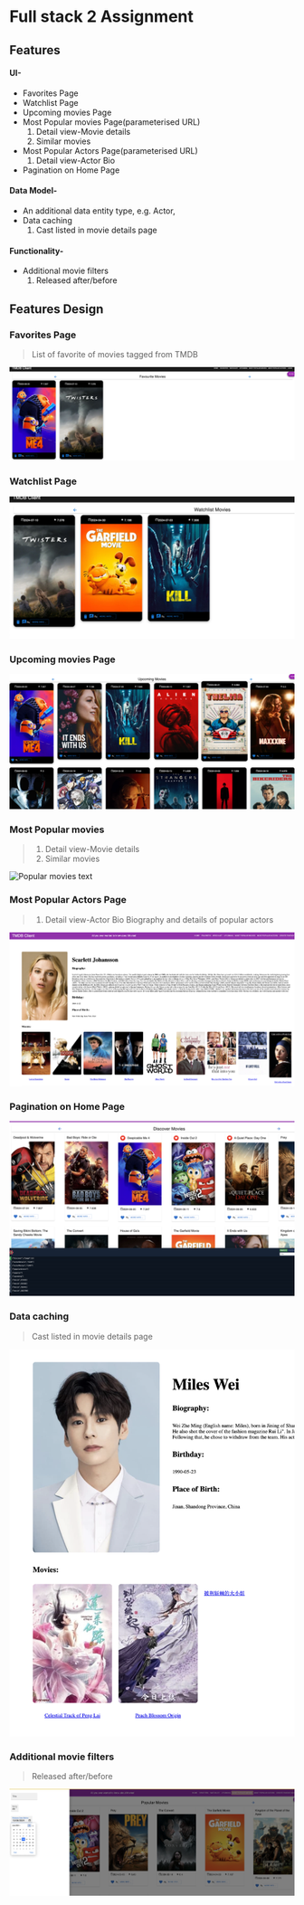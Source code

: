 # Full stack 2 Assignment


## Features
#### UI-

* Favorites Page
* Watchlist Page
* Upcoming movies Page
* Most Popular movies Page(parameterised URL)
    1. Detail view-Movie details
    2. Similar movies
* Most Popular Actors Page(parameterised URL)
    1. Detail view-Actor Bio
* Pagination on Home Page

####  Data Model-
- An additional data entity type, e.g. Actor, 
- Data caching
    1. Cast listed in movie details page

####  Functionality-
* Additional movie filters
    1. Released after/before

## Features Design

### Favorites Page
> List of favorite of movies tagged from TMDB


![favorite text](public/image/favorite.png)

### Watchlist Page
![watchlist text](public/image/watchlist.png)

### Upcoming movies Page
![Upcoming text](public/image/upcoming.png)

### Most Popular movies
>1. Detail view-Movie details
> 2. Similar movies


![Popular movies text](public/image/moviedetails.png)



### Most Popular Actors Page
>1. Detail view-Actor Bio
Biography and details of popular actors

![Actor Bio](public/image/actordetails.png)


###  Pagination on Home Page

![Pagination text](public/image/pagination.png)

### Data caching
> Cast listed in movie details page

![cast text](public/image/castmovie.png)

### Additional movie filters
> Released after/before

![filter text](public/image/filter.png)



